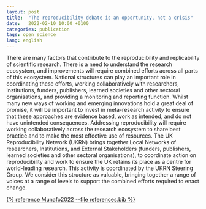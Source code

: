 ```yaml
---
layout: post
title:  "The reproducibility debate is an opportunity, not a crisis"
date:   2022-02-10 10:00 +0100
categories: publication
tags: open science
lang: english
---
```


There are many factors that contribute to the reproducibility and replicability of scientific research. There is a need to understand the research ecosystem, and improvements will require combined efforts across all parts of this ecosystem. National structures can play an important role in coordinating these efforts, working collaboratively with researchers, institutions, funders, publishers, learned societies and other sectoral organisations, and providing a monitoring and reporting function. Whilst many new ways of working and emerging innovations hold a great deal of promise, it will be important to invest in meta-research activity to ensure that these approaches are evidence based, work as intended, and do not have unintended consequences. Addressing reproducibility will require working collaboratively across the research ecosystem to share best practice and to make the most effective use of resources. The UK Reproducibility Network (UKRN) brings together Local Networks of researchers, Institutions, and External Stakeholders (funders, publishers, learned societies and other sectoral organisations), to coordinate action on reproducibility and work to ensure the UK retains its place as a centre for world-leading research. This activity is coordinated by the UKRN Steering Group. We consider this structure as valuable, bringing together a range of voices at a range of levels to support the combined efforts required to enact change.

[{% reference Munafo2022 --file references.bib %}](https://bmcresnotes.biomedcentral.com/articles/10.1186/s13104-022-05942-3)

